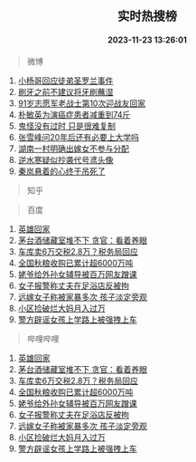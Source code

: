 <div align="center"><h2>实时热搜榜</h2><h4>2023-11-23 13:26:01</h4></div>

> 微博  

1. [小杨哥回应徒弟圣罗兰事件](https://s.weibo.com/weibo?q=%23%E5%B0%8F%E6%9D%A8%E5%93%A5%E5%9B%9E%E5%BA%94%E5%BE%92%E5%BC%9F%E5%9C%A3%E7%BD%97%E5%85%B0%E4%BA%8B%E4%BB%B6%23&t=31&band_rank=1&Refer=top)<br />
2. [刷牙之前不建议将牙刷蘸湿](https://s.weibo.com/weibo?q=%23%E5%88%B7%E7%89%99%E4%B9%8B%E5%89%8D%E4%B8%8D%E5%BB%BA%E8%AE%AE%E5%B0%86%E7%89%99%E5%88%B7%E8%98%B8%E6%B9%BF%23&t=31&band_rank=2&Refer=top)<br />
3. [91岁志愿军老战士第10次迎战友回家](https://s.weibo.com/weibo?q=%2391%E5%B2%81%E5%BF%97%E6%84%BF%E5%86%9B%E8%80%81%E6%88%98%E5%A3%AB%E7%AC%AC10%E6%AC%A1%E8%BF%8E%E6%88%98%E5%8F%8B%E5%9B%9E%E5%AE%B6%23&t=31&band_rank=3&Refer=top)<br />
4. [朴敏英为演癌症患者减重到74斤](https://s.weibo.com/weibo?q=%23%E6%9C%B4%E6%95%8F%E8%8B%B1%E4%B8%BA%E6%BC%94%E7%99%8C%E7%97%87%E6%82%A3%E8%80%85%E5%87%8F%E9%87%8D%E5%88%B074%E6%96%A4%23&t=31&band_rank=4&Refer=top)<br />
5. [鬼怪没有过时 只是很难复制](https://s.weibo.com/weibo?q=%E9%AC%BC%E6%80%AA%E6%B2%A1%E6%9C%89%E8%BF%87%E6%97%B6%20%E5%8F%AA%E6%98%AF%E5%BE%88%E9%9A%BE%E5%A4%8D%E5%88%B6&t=31&band_rank=5&Refer=top)<br />
6. [张雪峰问20年后还有必要上大学吗](https://s.weibo.com/weibo?q=%23%E5%BC%A0%E9%9B%AA%E5%B3%B0%E9%97%AE20%E5%B9%B4%E5%90%8E%E8%BF%98%E6%9C%89%E5%BF%85%E8%A6%81%E4%B8%8A%E5%A4%A7%E5%AD%A6%E5%90%97%23&t=31&band_rank=6&Refer=top)<br />
7. [湖南一村明确出嫁女不参与分配](https://s.weibo.com/weibo?q=%23%E6%B9%96%E5%8D%97%E4%B8%80%E6%9D%91%E6%98%8E%E7%A1%AE%E5%87%BA%E5%AB%81%E5%A5%B3%E4%B8%8D%E5%8F%82%E4%B8%8E%E5%88%86%E9%85%8D%23&t=31&band_rank=7&Refer=top)<br />
8. [逆水寒疑似抄袭代号鸢头像](https://s.weibo.com/weibo?q=%E9%80%86%E6%B0%B4%E5%AF%92%E7%96%91%E4%BC%BC%E6%8A%84%E8%A2%AD%E4%BB%A3%E5%8F%B7%E9%B8%A2%E5%A4%B4%E5%83%8F&t=31&band_rank=8&Refer=top)<br />
9. [秦岚悬着的心终于吊死了](https://s.weibo.com/weibo?q=%E7%A7%A6%E5%B2%9A%E6%82%AC%E7%9D%80%E7%9A%84%E5%BF%83%E7%BB%88%E4%BA%8E%E5%90%8A%E6%AD%BB%E4%BA%86&t=31&band_rank=9&Refer=top)<br />

> 知乎  


> 百度  

1. [英雄回家](https://www.baidu.com/s?wd=%E8%8B%B1%E9%9B%84%E5%9B%9E%E5%AE%B6&sa=fyb_news&rsv_dl=fyb_news)<br />
2. [茅台酒储藏室堆不下 贪官：看着养眼](https://www.baidu.com/s?wd=%E8%8C%85%E5%8F%B0%E9%85%92%E5%82%A8%E8%97%8F%E5%AE%A4%E5%A0%86%E4%B8%8D%E4%B8%8B+%E8%B4%AA%E5%AE%98%EF%BC%9A%E7%9C%8B%E7%9D%80%E5%85%BB%E7%9C%BC&sa=fyb_news&rsv_dl=fyb_news)<br />
3. [车库卖6万交税2.8万？税务局回应](https://www.baidu.com/s?wd=%E8%BD%A6%E5%BA%93%E5%8D%966%E4%B8%87%E4%BA%A4%E7%A8%8E2.8%E4%B8%87%EF%BC%9F%E7%A8%8E%E5%8A%A1%E5%B1%80%E5%9B%9E%E5%BA%94&sa=fyb_news&rsv_dl=fyb_news)<br />
4. [全国秋粮收购已累计超6000万吨](https://www.baidu.com/s?wd=%E5%85%A8%E5%9B%BD%E7%A7%8B%E7%B2%AE%E6%94%B6%E8%B4%AD%E5%B7%B2%E7%B4%AF%E8%AE%A1%E8%B6%856000%E4%B8%87%E5%90%A8&sa=fyb_news&rsv_dl=fyb_news)<br />
5. [姥爷给外孙女辅导被百万网友蹭课](https://www.baidu.com/s?wd=%E5%A7%A5%E7%88%B7%E7%BB%99%E5%A4%96%E5%AD%99%E5%A5%B3%E8%BE%85%E5%AF%BC%E8%A2%AB%E7%99%BE%E4%B8%87%E7%BD%91%E5%8F%8B%E8%B9%AD%E8%AF%BE&sa=fyb_news&rsv_dl=fyb_news)<br />
6. [女子报警称丈夫在足浴店反被拘](https://www.baidu.com/s?wd=%E5%A5%B3%E5%AD%90%E6%8A%A5%E8%AD%A6%E7%A7%B0%E4%B8%88%E5%A4%AB%E5%9C%A8%E8%B6%B3%E6%B5%B4%E5%BA%97%E5%8F%8D%E8%A2%AB%E6%8B%98&sa=fyb_news&rsv_dl=fyb_news)<br />
7. [远嫁女子称被家暴多次 孩子淡定旁观](https://www.baidu.com/s?wd=%E8%BF%9C%E5%AB%81%E5%A5%B3%E5%AD%90%E7%A7%B0%E8%A2%AB%E5%AE%B6%E6%9A%B4%E5%A4%9A%E6%AC%A1+%E5%AD%A9%E5%AD%90%E6%B7%A1%E5%AE%9A%E6%97%81%E8%A7%82&sa=fyb_news&rsv_dl=fyb_news)<br />
8. [小区捡破烂大妈月入过万](https://www.baidu.com/s?wd=%E5%B0%8F%E5%8C%BA%E6%8D%A1%E7%A0%B4%E7%83%82%E5%A4%A7%E5%A6%88%E6%9C%88%E5%85%A5%E8%BF%87%E4%B8%87&sa=fyb_news&rsv_dl=fyb_news)<br />
9. [警方辟谣女孩上学路上被强拽上车](https://www.baidu.com/s?wd=%E8%AD%A6%E6%96%B9%E8%BE%9F%E8%B0%A3%E5%A5%B3%E5%AD%A9%E4%B8%8A%E5%AD%A6%E8%B7%AF%E4%B8%8A%E8%A2%AB%E5%BC%BA%E6%8B%BD%E4%B8%8A%E8%BD%A6&sa=fyb_news&rsv_dl=fyb_news)<br />

> 哔哩哔哩  

1. [英雄回家](https://www.baidu.com/s?wd=%E8%8B%B1%E9%9B%84%E5%9B%9E%E5%AE%B6&sa=fyb_news&rsv_dl=fyb_news)<br />
2. [茅台酒储藏室堆不下 贪官：看着养眼](https://www.baidu.com/s?wd=%E8%8C%85%E5%8F%B0%E9%85%92%E5%82%A8%E8%97%8F%E5%AE%A4%E5%A0%86%E4%B8%8D%E4%B8%8B+%E8%B4%AA%E5%AE%98%EF%BC%9A%E7%9C%8B%E7%9D%80%E5%85%BB%E7%9C%BC&sa=fyb_news&rsv_dl=fyb_news)<br />
3. [车库卖6万交税2.8万？税务局回应](https://www.baidu.com/s?wd=%E8%BD%A6%E5%BA%93%E5%8D%966%E4%B8%87%E4%BA%A4%E7%A8%8E2.8%E4%B8%87%EF%BC%9F%E7%A8%8E%E5%8A%A1%E5%B1%80%E5%9B%9E%E5%BA%94&sa=fyb_news&rsv_dl=fyb_news)<br />
4. [全国秋粮收购已累计超6000万吨](https://www.baidu.com/s?wd=%E5%85%A8%E5%9B%BD%E7%A7%8B%E7%B2%AE%E6%94%B6%E8%B4%AD%E5%B7%B2%E7%B4%AF%E8%AE%A1%E8%B6%856000%E4%B8%87%E5%90%A8&sa=fyb_news&rsv_dl=fyb_news)<br />
5. [姥爷给外孙女辅导被百万网友蹭课](https://www.baidu.com/s?wd=%E5%A7%A5%E7%88%B7%E7%BB%99%E5%A4%96%E5%AD%99%E5%A5%B3%E8%BE%85%E5%AF%BC%E8%A2%AB%E7%99%BE%E4%B8%87%E7%BD%91%E5%8F%8B%E8%B9%AD%E8%AF%BE&sa=fyb_news&rsv_dl=fyb_news)<br />
6. [女子报警称丈夫在足浴店反被拘](https://www.baidu.com/s?wd=%E5%A5%B3%E5%AD%90%E6%8A%A5%E8%AD%A6%E7%A7%B0%E4%B8%88%E5%A4%AB%E5%9C%A8%E8%B6%B3%E6%B5%B4%E5%BA%97%E5%8F%8D%E8%A2%AB%E6%8B%98&sa=fyb_news&rsv_dl=fyb_news)<br />
7. [远嫁女子称被家暴多次 孩子淡定旁观](https://www.baidu.com/s?wd=%E8%BF%9C%E5%AB%81%E5%A5%B3%E5%AD%90%E7%A7%B0%E8%A2%AB%E5%AE%B6%E6%9A%B4%E5%A4%9A%E6%AC%A1+%E5%AD%A9%E5%AD%90%E6%B7%A1%E5%AE%9A%E6%97%81%E8%A7%82&sa=fyb_news&rsv_dl=fyb_news)<br />
8. [小区捡破烂大妈月入过万](https://www.baidu.com/s?wd=%E5%B0%8F%E5%8C%BA%E6%8D%A1%E7%A0%B4%E7%83%82%E5%A4%A7%E5%A6%88%E6%9C%88%E5%85%A5%E8%BF%87%E4%B8%87&sa=fyb_news&rsv_dl=fyb_news)<br />
9. [警方辟谣女孩上学路上被强拽上车](https://www.baidu.com/s?wd=%E8%AD%A6%E6%96%B9%E8%BE%9F%E8%B0%A3%E5%A5%B3%E5%AD%A9%E4%B8%8A%E5%AD%A6%E8%B7%AF%E4%B8%8A%E8%A2%AB%E5%BC%BA%E6%8B%BD%E4%B8%8A%E8%BD%A6&sa=fyb_news&rsv_dl=fyb_news)<br />
